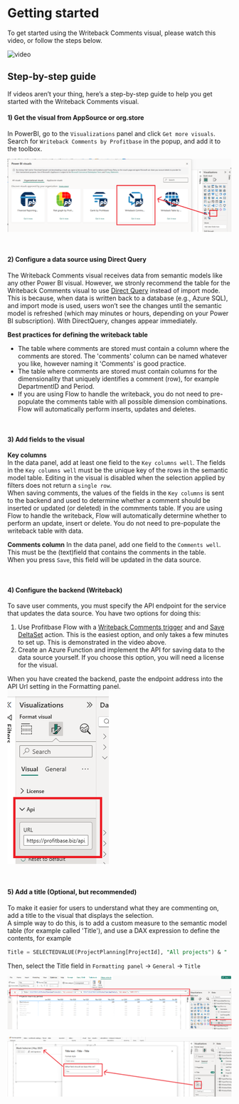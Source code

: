 # Getting started

To get started using the Writeback Comments visual, please watch this video, or follow the steps below.

![video](https://www.youtube.com/watch?v=PAAViWwxLdA)

## Step-by-step guide
If videos aren’t your thing, here’s a step-by-step guide to help you get started with the Writeback Comments visual.
<br/>

#### 1) Get the visual from AppSource or org.store
In PowerBI, go to the `Visualizations` panel and click `Get more visuals`.  
Search for `Writeback Comments by Profitbase` in the popup, and add it to the toolbox.

![img](/images/powerbi/writeback-comments/getting-started-import-visual.png)

<br/>

#### 2) Configure a data source using Direct Query
The Writeback Comments visual receives data from semantic models like any other Power BI visual. However, we stronly recommend the table for the Writeback Comments visual to use [Direct Query](https://learn.microsoft.com/en-us/power-bi/connect-data/service-dataset-modes-understand#directquery-mode) instead of import mode. This is because, when data is written back to a database (e.g., Azure SQL), and import mode is used, users won’t see the changes until the semantic model is refreshed (which may minutes or hours, depending on your Power BI subscription). With DirectQuery, changes appear immediately.  

**Best practices for defining the writeback table**  
- The table where comments are stored must contain a column where the comments are stored. The 'comments' column can be named whatever you like, however naming it 'Comments' is good practice.  
- The table where comments are stored must contain columns for the dimensionality that uniquely identifies a comment (row), for example DepartmentID and Period.  
- If you are using Flow to handle the writeback, you do not need to pre-populate the comments table with all possible dimension combinations. Flow will automatically perform inserts, updates and deletes.  

<br/>

#### 3) Add fields to the visual

**Key columns**  
In the data panel, add at least one field to the `Key columns well`. 
The fields in the `Key columns well` must be the unique key of the rows in the semantic model table. Editing in the visual is disabled when the selection applied by filters does not return a `single row`.  
When saving comments, the values of the fields in the `Key columns` is sent to the backend and used to determine whether a comment should be inserted or updated (or deleted) in the commments table. If you are using Flow to handle the writeback, Flow will automatically determine whether to perform an update, insert or delete. You do not need to pre-populate the writeback table with data.  

**Comments column**
In the data panel, add one field to the `Comments well`.  
This must be the (text)field that contains the comments in the table.  
When you press `Save`, this field will be updated in the data source. 

<br/>

#### 4) Configure the backend (Writeback)
To save user comments, you must specify the API endpoint for the service that updates the data source. You have two options for doing this:  
1) Use Profitbase Flow with a [Writeback Comments trigger](../../flow/triggers/power-bi/writeback-comments-trigger.md) and and [Save DeltaSet](../../flow/actions/sql-server/save-deltaset.md) action. This is the easiest option, and only takes a few minutes to set up. This is demonstrated in the video above.
2) Create an Azure Function and implement the API for saving data to the data source yourself. If you choose this option, you will need a license for the visual.

When you have created the backend, paste the endpoint address into the API Url setting in the Formatting panel.  
![img](/images/powerbi/writeback-comments/getting-started-define-api-url.png)

<br/>

#### 5) Add a title (Optional, but recommended)
To make it easier for users to understand what they are commenting on, add a title to the visual that displays the selection.  
A simple way to do this, is to add a custom measure to the semantic model table (for example called 'Title'), and use a DAX expression to define the contents, for example

```sql
Title = SELECTEDVALUE(ProjectPlanning[ProjectId], "All projects") & " | " &  FORMAT(SELECTEDVALUE(ProjectPlanning[Period], "All dates"), "MMMM YYYY")
```

Then, select the Title field in `Formatting panel` -> `General` -> `Title`

![img](/images/powerbi/writeback-comments/getting-started-title-measure.png)

![img](/images/powerbi/writeback-comments/getting-started-select-title.png)

